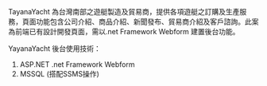 TayanaYacht 為台灣南部之遊艇製造及貿易商，提供各項遊艇之訂購及生產服務，頁面功能包含公司介紹、商品介紹、新聞發布、貿易商介紹及客戶諮詢。此案為前端已有設計開發頁面，需以.net Framework Webform 建置後台功能。

YayanaYacht 後台使用技術：
1. ASP.NET .net Framework Webform
2. MSSQL (搭配SSMS操作)
